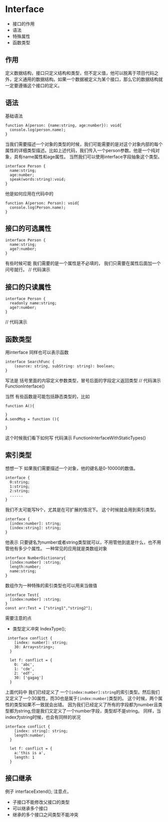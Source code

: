 # Interface
+ 接口的作用
+ 语法
+ 特殊属性
+ 函数类型

## 作用
定义数据结构，接口只定义结构和类型，但不定义值，他可以脱离于项目代码之外，定义通用的数据结构。如果一个数据被定义为某个接口，那么它的数据结构就一定要遵循这个接口的定义。

## 语法
基础语法
```
function A(person: {name:string, age:number}): void{
  console.log(person.name);
}
```
当我们需要描述一个对象的类型的时候，我们可能需要的是对这个对象内部的每个属性的详细类型描述。比如上述代码，我们传入一个person参数。他是一个纯对象，具有name属性和age属性。
当然我们可以使用interface字段抽象这个类型。
```
interface Person {
  name:string;
  age:number;
  speak(words:string):void;
}
```
他是如何应用在代码中的
```
function A(person: Person): void{
  console.log(Person.name);
}
```

## 接口的可选属性
```
interface Person {
  name:string;
  age?:number;
}
```
有些时候可能 我们需要的是一个属性是不必填的，
我们只需要在属性后面加一个问号就行。
// 代码演示

## 接口的只读属性
```
interface Person {
  readonly name:string;
  age?:number;
}
```
// 代码演示

## 函数类型
用interface 同样也可以表示函数
```
interface SearchFunc {
    (source: string, subString: string): boolean;
}
```
写法是 括号里面的内容定义参数类型，冒号后面的字段定义返回类型
// 代码演示 FunctionInterface()

当然 有些函数是可能包括静态类型的，比如
```
function A(){

}
A.sendMsg = function (){
  
}
```

这个时候我们看下如何写 
代码演示 FunctionInterfaceWithStaticTypes()




## 索引类型
想想一下 如果我们需要描述一个对象，他的键名是0-10000的数值。
```
interface {
  0:string;
  1:string;
  2:string;
  ......
}
```
我们不太可能写N个，尤其是在可扩展的情况下。
这个时候就会用到索引类型。
```
interface {
  [index:number]: string;
  [index:string]: string;
}
```
他表示 只要键名为number或者string类型就可以，不用管他到底是什么，也不用管他有多少个属性。
一种常见的应用就是类数组对象
```
interface NumberDictionary{
  [index:number] :string;
  length:number;
  name:string;
}
```
数组作为一种特殊的索引类型也可以用来当做值
```
interface Test{
  [index:number] :string;
}
const arr:Test = ["string1","string2"];
```

需要注意的点
+ 类型定义冲突  IndexType();
```
 interface conflict {
    [index: number]: string;
    30: Array<string>;
  }

  let f: conflict = {
    0: 'abc',
    1: 'cde',
    2: 'edf',
    30: ['gagag']
  }
```
上面代码中 我们已经定义了 一个`[index:number]:string`的索引类型。然后我们又定义了一个30属性，而30也是属于`[index:number]`类型的。
这个时候，两个属性的类型如果不一致就会出错。 因为我们已经定义了所有的字段都为number且类型都为string,但是我们又定义了一个number字段，类型却不是string。 
同样，当index为string时候，也会有同样的状况
```
interface conflict {
    [index: string]: string;
    length:number;
  }

  let f: conflict = {
    a:'this is a',
    length: 1
  }
```


## 接口继承
例子 interfaceExtend();
注意点，
+ 子接口不能修改父接口的类型
+ 可以继承多个接口
+ 继承的多个接口之间类型不能冲突
